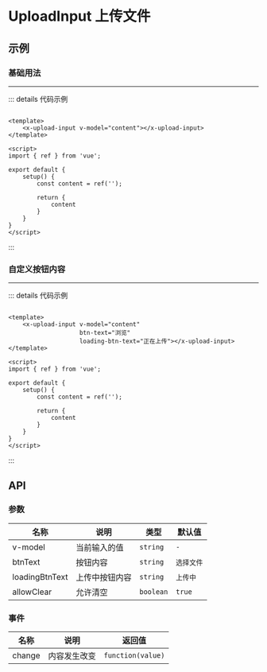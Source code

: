 # UploadInput 上传文件

## 示例

### 基础用法
---
<x-upload-input v-model="content"></x-upload-input>

::: details 代码示例

```vue

<template>
    <x-upload-input v-model="content"></x-upload-input>
</template>

<script>
import { ref } from 'vue';

export default {
    setup() {
        const content = ref('');

        return {
            content
        }
    }
}
</script>
```

:::

### 自定义按钮内容
---
<x-upload-input v-model="content1" btn-text="浏览" loading-btn-text="正在上传"></x-upload-input>

::: details 代码示例

```vue

<template>
    <x-upload-input v-model="content"
                    btn-text="浏览"
                    loading-btn-text="正在上传"></x-upload-input>
</template>

<script>
import { ref } from 'vue';

export default {
    setup() {
        const content = ref('');

        return {
            content
        }
    }
}
</script>
```

:::

## API

### 参数

| 名称             | 说明      | 类型        | 默认值    |
|----------------|---------|-----------|--------|
| v-model        | 当前输入的值  | `string`  | `-`    |
| btnText        | 按钮内容    | `string`  | `选择文件` |
| loadingBtnText | 上传中按钮内容 | `string`  | `上传中`  |
| allowClear     | 允许清空    | `boolean` | `true` |

### 事件

| 名称     | 说明     | 返回值               |
|--------|--------|-------------------|
| change | 内容发生改变 | `function(value)` |

<script setup>
import { ref } from 'vue';

const content = ref('');
const content1 = ref('');
</script>